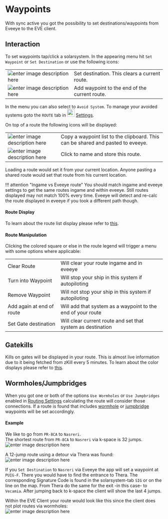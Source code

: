# Waypoints
With sync active you got the possibility to set destinations/waypoints from Eveeye to the EVE client. 

## Interaction
To set waypoints tap/click a solarsystem. In the appearing menu hit `Set Waypoint` or `Set Destination` or use the following icons:

|  |  |
|--|--|
| ![enter image description here](https://raw.githubusercontent.com/Risingson/eedocs/master/docs/images/setDestination.png) | Set destination. This clears a current route. |
| ![enter image description here](https://raw.githubusercontent.com/Risingson/eedocs/master/docs/images/setWaypoint.png) | Add waypoint to the end of the current route.|

In the menu you can also select to `Avoid System`. To manage your avoided systems goto the `ROUTE` tab in <img src="https://raw.githubusercontent.com/Risingson/eedocs/master/docs/images/Settings-100_off.png" width="24" height="24" > [Settings](https://eveeye.readthedocs.io/en/latest/ui/settings/#Route).

On top of a route the following icons will be displayed:

|  |  |
|--|--|
| ![enter image description here](https://raw.githubusercontent.com/Risingson/eedocs/master/docs/images/copy.png) | Copy a waypoint list to the clipboard. This can be shared and pasted to eveeye. |
| ![enter image description here](https://raw.githubusercontent.com/Risingson/eedocs/master/docs/images/save.png) | Click to name and store this route. |

Loading a route would set it from your current location.
Anyone pasting a shared route would set that route from his current location.

!!! attention "Ingame vs Eveeye route"
    You should match ingame and eveeye settings to get the same routes ingame and within eveeye. Still routes displayed may not match 100% every time. Eveeye will detect and re-calc the route displayed in eveeye if you took a different path though.
    
#### Route Display
To learn about the route list display please refer to [this](https://eveeye.readthedocs.io/en/latest/navigation/route/).

#### Route Manipulation
Clicking the colored square or else in the route legend will trigger a menu with some options where applicable:
 
|  |  |
|--|--|
| Clear Route | Will clear your route ingame and in eveeye |
| Turn into Waypoint | Will stop your ship in this system if autopiloting |
| Remove Waypoint | Will not stop your ship in this system if autopiloting |
| Add again at end of route | Will add that system as a waypoint to the end of your route |
| Set Gate destination | Will clear current route and set that system as destination |

## Gatekills
Kills on gates will be displayed in your route. This is almost live information due to it being fetched from zKill every 5 minutes.
To learn about the color displays please refer to [this](https://eveeye.readthedocs.io/en/latest/navigation/route/).

## Wormholes/Jumpbridges
When you got one or both of the options `Use Wormholes` or `Use Jumpbridges` enabled in [Routing Settings](https://eveeye.readthedocs.io/en/latest/ui/settings/#Route) calculating the route will consider those connections. If a route is found that includes [wormhole](https://eveeye.readthedocs.io/en/latest/map/chain-mapping/) or [jumpbridge](https://eveeye.readthedocs.io/en/latest/sharing/jumpbridges/) waypoints will be set accordingly.

#### Example
We like to go from `PR-8CA` to `Nasreri`.<br>
The shortest route from `PR-8CA` to `Nasreri` via k-space is 32 jumps.<br> ![enter image description here](https://raw.githubusercontent.com/Risingson/eedocs/master/docs/images/route/Wormhole_routing_00.png)

A 12-jump route using a detour via Thera was found:<br>![enter image description here](https://raw.githubusercontent.com/Risingson/eedocs/master/docs/images/route/Wormhole_routing_0.png)

If you `Set Destination` to `Nasreri` via Eveeye the app will set a waypoint at `PUIG-F`. There you would have to find the entrance to Thera. The corresponding Signature Code is found in the solarsystem-tab `SIG` or on the line on the map. From Thera do the same for the exit -in this case- to `Vecamia`. After jumping back to k-space the client will show the last 4 jumps.<br>

Within the EVE Client your route would look like this since the client does not plot routes via wormholes:<br>![enter image description here](https://raw.githubusercontent.com/Risingson/eedocs/master/docs/images/route/Wormhole_routing_03.png)
<!--stackedit_data:
eyJoaXN0b3J5IjpbLTIwNDk5MDI0OTEsLTEzODIxMjMwNTddfQ
==
-->